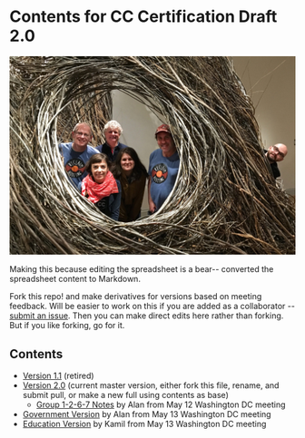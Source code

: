 # Contents for CC Certification Draft 2.0
![Team CC-Certifiers](./team-cc-cert.jpg)

Making this because editing the spreadsheet is a bear-- converted the spreadsheet content to Markdown.

Fork this repo! and make derivatives for versions based on meeting feedback. Will be easier to work on this if you are added as a collaborator -- [submit an issue](https://github.com/cogdog/cc-cert-draft/issues). Then you can make direct edits here rather than forking. But if you like forking, go for it. 

## Contents
* [Version 1.1](./v1.1.md) (retired)
* [Version 2.0](./v2.0.md) (current master version, either fork this file, rename, and submit pull, or make a new full using contents as base)
  * [Group 1-2-6-7 Notes](./v2.0-group1267.md) by Alan from May 12 Washington DC meeting
* [Government Version](./v2.0-gov.md) by Alan from May 13 Washington DC meeting
* [Education Version](./v2.0-edu.md) by Kamil from May 13 Washington DC meeting
